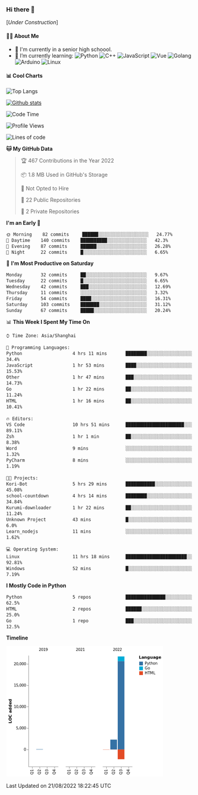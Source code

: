 ### Hi there 👋

\[*Under Construction*\]

<!--
**NoNormalCreeper/NoNormalCreeper** is a ✨ _special_ ✨ repository because its `README.md` (this file) appears on your GitHub profile.

Here are some ideas to get you started:

- 🔭 I’m currently working on ...
- 🌱 I’m currently learning ...
- 👯 I’m looking to collaborate on ...
- 🤔 I’m looking for help with ...
- 💬 Ask me about ...
- 📫 How to reach me: ...
- 😄 Pronouns: ...
- ⚡ Fun fact: ...
-->

#### 👩‍💻 About Me

- 🏫 I'm currently in a senior high schoool.
- 🌱 I’m currently learning: 
![Python](https://img.shields.io/badge/-Python-blue?style=flat-square&logo=Python&logoColor=fff)
![C++](https://img.shields.io/badge/-C%2B%2B-00599C?style=flat-square&logo=C%2B%2B&logoColor=fff)
![JavaScript](https://img.shields.io/badge/-JavaScript-ffca18?style=flat-square&logo=JavaScript&logoColor=fff)
![Vue](https://img.shields.io/badge/-Vue-4FC08D?style=flat-square&logo=Vue.js&logoColor=fff)
![Golang](https://img.shields.io/badge/-Go-007d9c?style=flat-square&logo=Go&logoColor=fff)
![Arduino](https://img.shields.io/badge/-Arduino-00979D?style=flat-square&logo=Arduino&logoColor=fff)
![Linux](https://img.shields.io/badge/-Linux-FCC624?style=flat-square&logo=Linux&logoColor=fff)

#### 📊 Cool Charts

![Top Langs](https://github-readme-stats.vercel.app/api/top-langs/?username=NoNormalCreeper&layout=compact)

[![Github stats](https://github-readme-stats.vercel.app/api?username=NoNormalCreeper&show_icons=true)](https://github.com/anuraghazra/github-readme-stats)

<!--START_SECTION:waka-->
![Code Time](http://img.shields.io/badge/Code%20Time-56%20hrs%206%20mins-blue)

![Profile Views](http://img.shields.io/badge/Profile%20Views-0-blue)

![Lines of code](https://img.shields.io/badge/From%20Hello%20World%20I%27ve%20Written-22%20Thousand%20lines%20of%20code-blue)

**🐱 My GitHub Data** 

> 🏆 467 Contributions in the Year 2022
 > 
> 📦 1.8 MB Used in GitHub's Storage 
 > 
> 🚫 Not Opted to Hire
 > 
> 📜 22 Public Repositories 
 > 
> 🔑 2 Private Repositories  
 > 
**I'm an Early 🐤** 

```text
🌞 Morning    82 commits     ██████░░░░░░░░░░░░░░░░░░░   24.77% 
🌆 Daytime    140 commits    ██████████░░░░░░░░░░░░░░░   42.3% 
🌃 Evening    87 commits     ██████░░░░░░░░░░░░░░░░░░░   26.28% 
🌙 Night      22 commits     █░░░░░░░░░░░░░░░░░░░░░░░░   6.65%

```
📅 **I'm Most Productive on Saturday** 

```text
Monday       32 commits     ██░░░░░░░░░░░░░░░░░░░░░░░   9.67% 
Tuesday      22 commits     █░░░░░░░░░░░░░░░░░░░░░░░░   6.65% 
Wednesday    42 commits     ███░░░░░░░░░░░░░░░░░░░░░░   12.69% 
Thursday     11 commits     ░░░░░░░░░░░░░░░░░░░░░░░░░   3.32% 
Friday       54 commits     ████░░░░░░░░░░░░░░░░░░░░░   16.31% 
Saturday     103 commits    ███████░░░░░░░░░░░░░░░░░░   31.12% 
Sunday       67 commits     █████░░░░░░░░░░░░░░░░░░░░   20.24%

```


📊 **This Week I Spent My Time On** 

```text
⌚︎ Time Zone: Asia/Shanghai

💬 Programming Languages: 
Python                   4 hrs 11 mins       ████████░░░░░░░░░░░░░░░░░   34.4% 
JavaScript               1 hr 53 mins        ████░░░░░░░░░░░░░░░░░░░░░   15.53% 
Other                    1 hr 47 mins        ███░░░░░░░░░░░░░░░░░░░░░░   14.73% 
Go                       1 hr 22 mins        ██░░░░░░░░░░░░░░░░░░░░░░░   11.24% 
HTML                     1 hr 16 mins        ██░░░░░░░░░░░░░░░░░░░░░░░   10.41%

🔥 Editors: 
VS Code                  10 hrs 51 mins      ██████████████████████░░░   89.11% 
Zsh                      1 hr 1 min          ██░░░░░░░░░░░░░░░░░░░░░░░   8.38% 
Word                     9 mins              ░░░░░░░░░░░░░░░░░░░░░░░░░   1.32% 
PyCharm                  8 mins              ░░░░░░░░░░░░░░░░░░░░░░░░░   1.19%

🐱‍💻 Projects: 
Kori-Bot                 5 hrs 29 mins       ███████████░░░░░░░░░░░░░░   45.08% 
school-countdown         4 hrs 14 mins       ████████░░░░░░░░░░░░░░░░░   34.84% 
Kurumi-downloader        1 hr 22 mins        ██░░░░░░░░░░░░░░░░░░░░░░░   11.24% 
Unknown Project          43 mins             █░░░░░░░░░░░░░░░░░░░░░░░░   6.0% 
Learn_nodejs             11 mins             ░░░░░░░░░░░░░░░░░░░░░░░░░   1.62%

💻 Operating System: 
Linux                    11 hrs 18 mins      ███████████████████████░░   92.81% 
Windows                  52 mins             █░░░░░░░░░░░░░░░░░░░░░░░░   7.19%

```

**I Mostly Code in Python** 

```text
Python                   5 repos             ███████████████░░░░░░░░░░   62.5% 
HTML                     2 repos             ██████░░░░░░░░░░░░░░░░░░░   25.0% 
Go                       1 repo              ███░░░░░░░░░░░░░░░░░░░░░░   12.5%

```


**Timeline**

![Chart not found](https://raw.githubusercontent.com/NoNormalCreeper/NoNormalCreeper/main/charts/bar_graph.png) 


 Last Updated on 21/08/2022 18:22:45 UTC
<!--END_SECTION:waka-->

